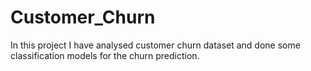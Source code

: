 # Customer_Churn

In this project I have analysed customer churn dataset and done some classification models for the churn prediction.
